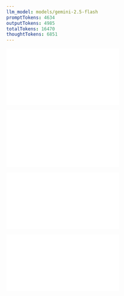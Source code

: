 ```yaml
---
llm_model: models/gemini-2.5-flash
promptTokens: 4634
outputTokens: 4985
totalTokens: 16470
thoughtTokens: 6851
---
```


![@](steps/_.1b201f80.md)

![@](steps/file.be531a93.md)

![@](steps/file.1631c395.md)

![@](steps/response.b362b6b2.md)